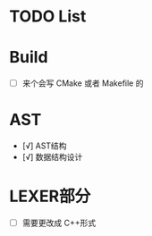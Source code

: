 # TODO List

# Build

- [ ] 来个会写 CMake 或者 Makefile 的

# AST

- [√] AST结构
- [√] 数据结构设计


# LEXER部分

- [ ] 需要更改成 C++形式